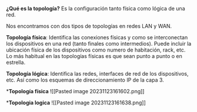 
**¿Qué es la topología?**
Es la configuración tanto física como lógica de una red.

Nos encontramos con dos tipos de topologías en redes LAN y WAN.

**Topología física**: Identifica las conexiones físicas y como se interconectan los dispositivos en una red (tanto finales como intermedios).
Puede incluir la ubicación física de los dispositivos como numero de habitación, rack, etc.
Lo más habitual en las topologías físicas es que sean punto a punto o en estrella.

**Topología lógica**: Identifica las redes, interfaces de red de los dispositivos, etc. Así como los esquemas de direccionamiento IP de la capa 3.

***Topología física**
![[Pasted image 20231123161602.png]]


***Topologia logica**
![[Pasted image 20231123161638.png]]



